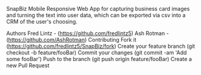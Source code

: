 SnapBiz
Mobile Responsive Web App for capturing business card images and turning the text into user data, which can be exported via csv into a CRM of the user's choosing.

Authors
Fred Lintz - (https://github.com/fredlintz5)
Ash Rotman - (https://github.com/AshRotman)
Contributing
Fork it (https://github.com/fredlintz5/SnapBiz/fork)
Create your feature branch (git checkout -b feature/fooBar)
Commit your changes (git commit -am 'Add some fooBar')
Push to the branch (git push origin feature/fooBar)
Create a new Pull Request
